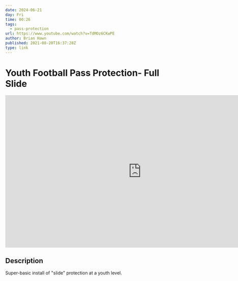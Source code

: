 ```yaml
---
date: 2024-06-21
day: Fri
time: 00:26
tags:
  - pass-protection
url: https://www.youtube.com/watch?v=TdMOz6CKwPE
author: Brian Hawn
published: 2021-08-20T16:37:28Z
type: link
---
```

# Youth Football Pass Protection- Full Slide

<iframe width="854" height="480" src="https://www.youtube.com/embed/TdMOz6CKwPE" frameborder="0" allowfullscreen></iframe>

## Description
Super-basic install of "slide" protection at a youth level.